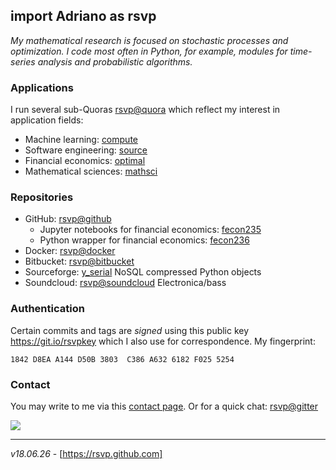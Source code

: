 ## import Adriano as rsvp

*My mathematical research is focused on stochastic processes 
and optimization. I code most often in Python, for example, 
modules for time-series analysis and probabilistic algorithms.*


### Applications

I run several sub-Quoras [rsvp@quora] which reflect my interest in application fields:

- Machine learning: [compute]
- Software engineering: [source]
- Financial economics: [optimal]
- Mathematical sciences: [mathsci]


### Repositories

- GitHub: [rsvp@github]
    - Jupyter notebooks for financial economics: [fecon235]
    - Python wrapper for financial economics: [fecon236]
- Docker: [rsvp@docker]
- Bitbucket: [rsvp@bitbucket]
- Sourceforge: [y_serial] NoSQL compressed Python objects
- Soundcloud: [rsvp@soundcloud] Electronica/bass


### Authentication

Certain commits and tags are *signed* using this public key https://git.io/rsvpkey
which I also use for correspondence. My fingerprint:

```
1842 D8EA A144 D50B 3803  C386 A632 6182 F025 5254

```


### Contact

You may write to me via this [contact page]. 
Or for a quick chat: [rsvp@gitter]

![](https://secure.gravatar.com/avatar/dc40e76ec78cb544f7bf64e1c1480745.jpg?s=97&r=g&d=mm)

- - - -

*v18.06.26* - [https://rsvp.github.com]

[fecon235]:        https://github.com/rsvp/fecon235  "Jupyter notebooks for financial economics"
[fecon236]:        https://github.com/MathSci/fecon236  "Python wrapper for financial economics"
[rsvp@docker]:     https://hub.docker.com/u/rsvp     "Adriano, rsvp at Docker"
[rsvp@github]:     https://github.com/rsvp           "Adriano, rsvp at Github"
[rsvp@bitbucket]:  https://bitbucket.org/rsvp        "Adriano, rsvp at Bitbucket"
[y_serial]:        http://yserial.sourceforge.net    "y_serial module -- warehouse compressed Python objects with SQLite"
[rsvp@soundcloud]: https://soundcloud.com/rsvp/sets  "Adriano, rsvp at Soundcloud"

[rsvp@quora]:     https://rsvp.quora.com/?share=1    "Adriano, rsvp at Quora"
[compute]:        https://compute.quora.com/?share=1 "Computation and Machine Learning at Quora"
[source]:         https://source.quora.com/?share=1  "Source code and software at Quora" 
[optimal]:        https://optimal.quora.com/?share=1 "Optimal portfolios and financial economics at Quora"
[mathsci]:        https://mathsci.quora.com/?share=1 "Mathematical sciences at Quora"

[rsvp@gitter]:    https://gitter.im/rsvp/pub         "Adriano, rsvp at Gitter"
[contact page]:   http://goo.gl/XVnfzR               "Contact Adriano rsvp page"
[https://rsvp.github.com]:  https://rsvp.github.com  "Adriano rsvp.github.com"

[//]: # (This may be the most platform-independent comment syntax using Markdown.) 
[Markdown]:       https://bitbucket.org/tutorials/markdowndemo


<!--- Illustrating code block in Markdown, note significant triple dash as comment syntax:
         Code highlights per indicator after first triple backticks:
         
```sh
› git shortlog -s | cut -f1 | spark
  ▁▁▁▁▁▁▁▁▁▁▁▁▁▁▁▁▁▁▁▁▁▁▁▁▃▁▁▁▁▁▁▁▁▂▁▁▅▁▂▁▁▁▂▁▁▁▁▁▁▁▁▂▁▁▁▁▁▁▁▁▁▁▁▁▁▁
```

-->
